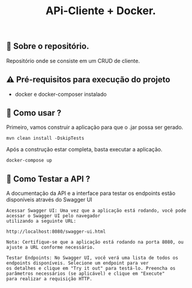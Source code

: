 <br>
<h1 align="center">
APi-Cliente + Docker.
</h1>
<br>

## 💬 Sobre o repositório.

Repositório onde se consiste em um CRUD de cliente.
## ⚠ Pré-requisitos para execução do projeto

* docker e docker-composer instalado

## 📌 Como usar ?
Primeiro, vamos construir a aplicação para que o .jar possa ser gerado.
```
mvn clean install -DskipTests
```
Após a construção estar completa, basta executar a aplicação.
```
docker-compose up
```
## 🧪 Como Testar a API ?
A documentação da API e a interface para testar os endpoints estão disponíveis através do Swagger UI
```
Acessar Swagger UI: Uma vez que a aplicação está rodando, você pode acessar o Swagger UI pelo navegador 
utilizando a seguinte URL:

http://localhost:8080/swagger-ui.html

Nota: Certifique-se que a aplicação está rodando na porta 8080, ou ajuste a URL conforme necessário.
```

```
Testar Endpoints: No Swagger UI, você verá uma lista de todos os endpoints disponíveis. Selecione um endpoint para ver
os detalhes e clique em "Try it out" para testá-lo. Preencha os parâmetros necessários (se aplicável) e clique em "Execute"
para realizar a requisição HTTP.
```
